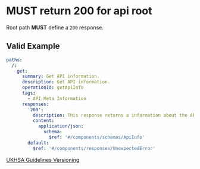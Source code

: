 # **MUST** return 200 for api root

Root path **MUST** define a `200` response.

## Valid Example

``` yaml
paths:
  /:
    get:
      summary: Get API information.
      description: Get API information.
      operationId: getApiInfo
      tags:
        - API Meta Information
      responses:
        '200':
          description: This response returns a information about the API.
          content:
            application/json:
              schema:
                $ref: '#/components/schemas/ApiInfo'
        default:
          $ref: '#/components/responses/UnexpectedError'
```

[UKHSA Guidelines Versioning](../../api-guidelines/versioning-and-deprecation.md#api-root-endpoint)
